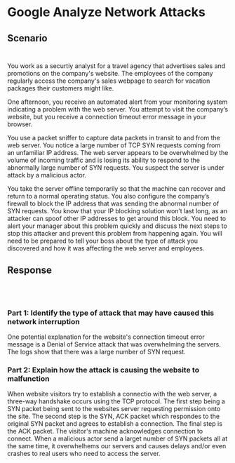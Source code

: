 # Google Analyze Network Attacks

## Scenario <br></br>

You work as a securtiy analyst for a travel agency that advertises sales and promotions on the company's website. The employees of the company regularly access the company's sales webpage to search for vacation packages their customers might like.

One afternoon, you receive an automated alert from your monitoring system indicating a problem with the web server. You attempt to visit the company’s website, but you receive a connection timeout error message in your browser.

You use a packet sniffer to capture data packets in transit to and from the web server. You notice a large number of TCP SYN requests coming from an unfamiliar IP address. The web server appears to be overwhelmed by the volume of incoming traffic and is losing its ability to respond to the abnormally large number of SYN requests. You suspect the server is under attack by a malicious actor. 

You take the server offline temporarily so that the machine can recover and return to a normal operating status. You also configure the company’s firewall to block the IP address that was sending the abnormal number of SYN requests. You know that your IP blocking solution won’t last long, as an attacker can spoof other IP addresses to get around this block. You need to alert your manager about this problem quickly and discuss the next steps to stop this attacker and prevent this problem from happening again. You will need to be prepared to tell your boss about the type of attack you discovered and how it was affecting the web server and employees.

## Response
<br> </br>

### Part 1: Identify the type of attack that may have caused this network interruption

One potential explanation for the website's connection timeout error message is a Denial of Service attack that was overwhelming the servers. The logs show that there was a large number of SYN request.

### Part 2: Explain how the attack is causing the website to malfunction

When website visitors try to establish a connectio with the web server, a three-way handshake occurs using the TCP protocol. The first step being a SYN packet being sent to the websites server requesting permission onto the site. The second step is the SYN, ACK packet which respondes to the original SYN packet and agrees to establish a connection. The final step is the ACK packet. The visitor's machine acknowledges connection to connect. When a malicious actor send a larget number of SYN packets all at the same time, it overwhelhems our servers and causes delays and/or even crashes to real users who need to access the server. 
